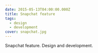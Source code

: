 ```yaml
---
date: 2015-05-13T04:00:00.000Z
title: Snapchat feature
tags:
  - design
  - development
cover: snapchat.jpg
---
```

Snapchat feature. Design and development.